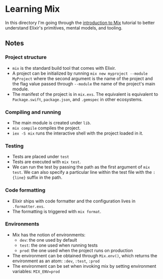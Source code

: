 # Learning Mix

In this directory I'm going through the [introduction to Mix](https://elixir-lang.org/getting-started/mix-otp/introduction-to-mix.html#our-first-project) tutorial to better understand Elixir's primitives, mental models, and tooling.

## Notes

### Project structure
- `mix` is the standard build tool that comes with Elixir.
- A project can be initialized by running `mix new myproject --module MyProject` where the second argument is the name of the project and the flag value passed through `--module` the name of the project's main module.
- The manifest of the project is in `mix.exs`. The equivalent is equivalent to `Package.swift`, `package.json`, and `.gemspec` in other ecosystems.

### Compiling and running
- The main module is created under `lib`.
- `mix compile` compiles the project.
- `iex -S mix` runs the interactive shell with the project loaded in it.

### Testing
- Tests are placed under `test`
- Tests are executed with `mix test`.
- We can run the test by passing the path as the first argument of `mix test`. We can also specify a particular line within the test file with the `:{line}` suffix in the path.   

### Code formatting
- Elixir ships with code formatter and the configuration lives in `.formatter.exs`.
- The formatting is triggered with `mix format`.


### Environments
- Mix has the notion of environments: 
  - `dev`: the one used by default
  - `test`: the one used when running tests 
  - `prod`: the one used when the project runs on production
- The environment can be obtained through `Mix.env()`, which returns the environment as an atom: `:dev`, `:test`, `:prod`
- The environment can be set when invoking mix by setting environment variables: `MIX_ENV=prod`